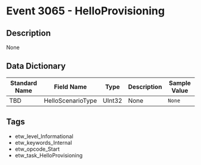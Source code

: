 # Event 3065 - HelloProvisioning

## Description
None

## Data Dictionary
|Standard Name|Field Name|Type|Description|Sample Value|
|---|---|---|---|---|
|TBD|HelloScenarioType|UInt32|None|`None`|

## Tags
* etw_level_Informational
* etw_keywords_Internal
* etw_opcode_Start
* etw_task_HelloProvisioning